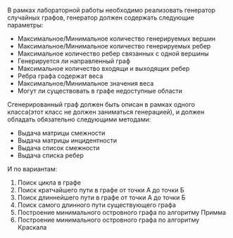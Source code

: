 В рамках лабораторной работы необходимо реализовать генератор случайных графов, генератор должен содержать следующие параметры:
- Максимальное/Минимальное количество генерируемых вершин
- Максимальное/Минимальное количество генерируемых ребер
- Максимальное количество ребер связанных с одной вершины
- Генерируется ли направленный граф
- Максимальное количество входящи и выходящих ребер
- Ребра графа содержат веса
- Максимальное/Минимальное значения веса
- Могут ли существовать в графе недоступные области


Сгенерированный граф должен быть описан в рамках одного класса(этот класс не должен заниматься генерацией), и должен обладать обязательно следующими методами:
- Выдача матрицы смежности
- Выдача матрицы инцидентности
- Выдача список смежности 
- Выдача списка ребер


И по вариантам:
1. Поиск цикла в графе
2. Поиск кратчайшего пути в графе от точки А до точки Б
3. Поиск длиннейшего пути в графе от точки А до точки Б
4. Поиск самого длинного пути существующего графа
5. Построение минимального островного графа по алгоритму Примма
6. Построение минимального островного графа по алгоритму Краскала
